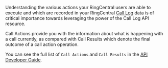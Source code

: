 Understanding the various actions your RingCentral users are able to execute and which are recorded in your RingCentral [Call Log](https://developers.ringcentral.com/api-docs/latest/index.html#!#RefCallLogInfo.html) data is of critical importance towards leveraging the power of the Call Log API resource.

Call Actions provide you with the information about what is happening with a call currently, as compared with Call Results which denote the final outcome of a call action operation.

You can see the full list of `Call Actions` and `Call Results` in the [API Developer Guide](https://developers.ringcentral.com/api-docs/latest/index.html#!#CallActionsAndResults.html).
